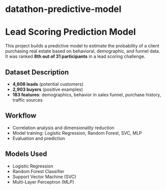 # datathon-predictive-model

# Lead Scoring Prediction Model

This project builds a predictive model to estimate the probability of a client purchasing real estate based on behavioral, demographic, and funnel data. It was ranked **8th out of 31 participants** in a lead scoring challenge.

## Dataset Description
- **4,608 leads** (potential customers)
- **2,903 buyers** (positive examples)
- **183 features**: demographics, behavior in sales funnel, purchase history, traffic sources

## Workflow
- Correlation analysis and dimensionality reduction
- Model training: Logistic Regression, Random Forest, SVC, MLP
- Evaluation and prediction

## Models Used
- Logistic Regression
- Random Forest Classifier
- Support Vector Machine (SVC)
- Multi-Layer Perceptron (MLP)
